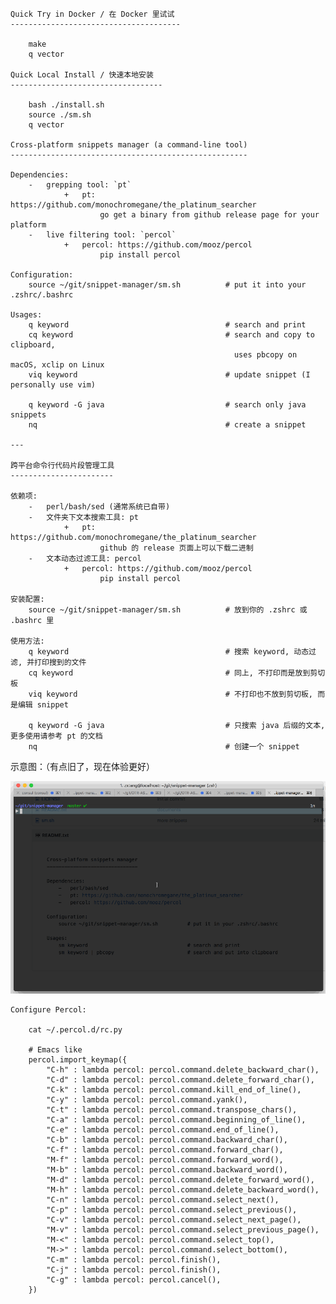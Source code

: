    Quick Try in Docker / 在 Docker 里试试
    --------------------------------------

        make
        q vector

    Quick Local Install / 快速本地安装
    ----------------------------------

        bash ./install.sh
        source ./sm.sh
        q vector

    Cross-platform snippets manager (a command-line tool)
    -----------------------------------------------------

    Dependencies:
        -   grepping tool: `pt`
                +   pt: https://github.com/monochromegane/the_platinum_searcher
                        go get a binary from github release page for your platform
        -   live filtering tool: `percol`
                +   percol: https://github.com/mooz/percol
                        pip install percol

    Configuration:
        source ~/git/snippet-manager/sm.sh          # put it into your .zshrc/.bashrc

    Usages:
        q keyword                                   # search and print
        cq keyword                                  # search and copy to clipboard,
                                                      uses pbcopy on macOS, xclip on Linux
        viq keyword                                 # update snippet (I personally use vim)

        q keyword -G java                           # search only java snippets
        nq                                          # create a snippet

    ---

    跨平台命令行代码片段管理工具
    -----------------------

    依赖项:
        -   perl/bash/sed (通常系统已自带)
        -   文件夹下文本搜索工具: pt
                +   pt: https://github.com/monochromegane/the_platinum_searcher
                        github 的 release 页面上可以下载二进制
        -   文本动态过滤工具: percol
                +   percol: https://github.com/mooz/percol
                        pip install percol

    安装配置:
        source ~/git/snippet-manager/sm.sh          # 放到你的 .zshrc 或 .bashrc 里

    使用方法:
        q keyword                                   # 搜索 keyword, 动态过滤, 并打印搜到的文件
        cq keyword                                  # 同上, 不打印而是放到剪切板
        viq keyword                                 # 不打印也不放到剪切板, 而是编辑 snippet

        q keyword -G java                           # 只搜索 java 后缀的文本, 更多使用请参考 pt 的文档
        nq                                          # 创建一个 snippet

示意图：（有点旧了，现在体验更好）

![](sm.gif)

    Configure Percol:

        cat ~/.percol.d/rc.py

        # Emacs like
        percol.import_keymap({
            "C-h" : lambda percol: percol.command.delete_backward_char(),
            "C-d" : lambda percol: percol.command.delete_forward_char(),
            "C-k" : lambda percol: percol.command.kill_end_of_line(),
            "C-y" : lambda percol: percol.command.yank(),
            "C-t" : lambda percol: percol.command.transpose_chars(),
            "C-a" : lambda percol: percol.command.beginning_of_line(),
            "C-e" : lambda percol: percol.command.end_of_line(),
            "C-b" : lambda percol: percol.command.backward_char(),
            "C-f" : lambda percol: percol.command.forward_char(),
            "M-f" : lambda percol: percol.command.forward_word(),
            "M-b" : lambda percol: percol.command.backward_word(),
            "M-d" : lambda percol: percol.command.delete_forward_word(),
            "M-h" : lambda percol: percol.command.delete_backward_word(),
            "C-n" : lambda percol: percol.command.select_next(),
            "C-p" : lambda percol: percol.command.select_previous(),
            "C-v" : lambda percol: percol.command.select_next_page(),
            "M-v" : lambda percol: percol.command.select_previous_page(),
            "M-<" : lambda percol: percol.command.select_top(),
            "M->" : lambda percol: percol.command.select_bottom(),
            "C-m" : lambda percol: percol.finish(),
            "C-j" : lambda percol: percol.finish(),
            "C-g" : lambda percol: percol.cancel(),
        })
